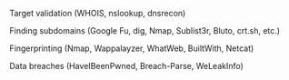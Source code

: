 Target validation (WHOIS, nslookup, dnsrecon)

Finding subdomains (Google Fu, dig, Nmap, Sublist3r, Bluto, crt.sh, etc.)

Fingerprinting (Nmap, Wappalayzer, WhatWeb, BuiltWith, Netcat)

Data breaches (HaveIBeenPwned, Breach-Parse, WeLeakInfo)